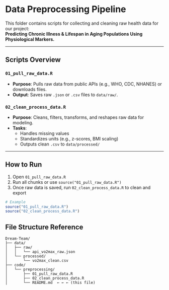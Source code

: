 # Data Preprocessing Pipeline

This folder contains scripts for collecting and cleaning raw health data for our project:  
**Predicting Chronic Illness & Lifespan in Aging Populations Using Physiological Markers.**

---

## Scripts Overview

### `01_pull_raw_data.R`
- **Purpose**: Pulls raw data from public APIs (e.g., WHO, CDC, NHANES) or downloads files.
- **Output**: Saves raw `.json` or `.csv` files to `data/raw/`.

### `02_clean_process_data.R`
- **Purpose**: Cleans, filters, transforms, and reshapes raw data for modeling.
- **Tasks**:
  - Handles missing values
  - Standardizes units (e.g., z-scores, BMI scaling)
  - Outputs clean `.csv` to `data/processed/`

---

## How to Run

1. Open `01_pull_raw_data.R`  
2. Run all chunks or use `source("01_pull_raw_data.R")`  
3. Once raw data is saved, run `02_clean_process_data.R` to clean and export

```r
# Example
source("01_pull_raw_data.R")
source("02_clean_process_data.R")
```

## File Structure Reference

```
Dream-Team/
├── data/
│   ├── raw/
│   │   └── api_vo2max_raw.json
│   └── processed/
│       └── vo2max_clean.csv
├── code/
│   └── preprocessing/
│       ├── 01_pull_raw_data.R
│       ├── 02_clean_process_data.R
│       └── README.md  ← ← ← (this file)
```
